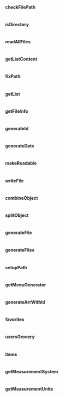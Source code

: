 #### checkFilePath
```
```
#### isDirectory
```
```
#### readAllFiles
```
```
#### getListContent
```
```
#### fixPath
```
```
#### getList
```
```
#### getFileInfo
```
```
#### generateId
```
```
#### generateDate
```
```
#### makeReadable
```
```
#### writeFile
```
```
#### combineObject
```
```
#### splitObject
```
```
#### generateFile
```
```
#### generateFiles
```
```
#### setupPath
```
```

#### getMenuGenerator
```
```
#### generateArrWithId
```
```

#### favorites
```
```
#### usersGrocery
```
```
#### items
```
```

#### getMeasurementSystem
```
```
#### getMeasurementUnits
```
```
